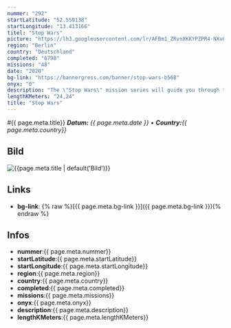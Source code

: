 ```yaml
---
nummer: "292"
startLatitude: "52.559138"
startLongitude: "13.413166"
titel: "Stop Wars"
picture: "https://lh3.googleusercontent.com/lr/AFBm1_ZRvnXKKYPZPR4-NXvQAudswtA4UJcZLavDtfFN2zQtQKWAkemhXdsgJEj0jafrIyQ1D9UFBjx7CbZBPoDW3zJZsliXoXEuQ8XtnXCLDs1raSCHQW8SDJg_26w9sK8Z5aMp5N6B2CGU-uwSkElZG9nIZkrrWn-sHhNHqPePFE-Ux07VGasZnwyuwzNxSTspd4JAzPQI8JsBMEQXDPLkajezo7iK4bMNdyPucCUIoDTymCZ6VCVFJq88QqFi20OwFQjznl0luvkC7wyf0laK0DbTW9M9kxPmmly0j9-WtHrbeaSnchQuEd-Zv9pVXSh_1FRfVf0gzoFDpc8JsoFRX9cDf0VA3dtw0xSFgAXeXhI6diyQG2tN6uzMhtj8rZ5ozDiqckDlaW-JPisJW2sL3oCSGjGS8MCjLdvUTK14Zob_j02qC0OnBzvDgi15pId5g-omBwBYX0lbePw0-l5FeGXUjZptLRuq6WWZFPfNYoeveMGVLd-JmF7OgTOS-UrSFZxg_wAAZZgWDaAOwBgFBzkRmSdqzhNuq2OsIKy3HHuHpLtCStFu3R80PvtHtkpqtVKaPYbBVVJ9fs1e9wLfl96fQsnNnFDiOAb6FcFQKG7wCoeWPhA26O7d7exnqoueTlqAYR-mBS3LsYt7OuyYq72oojjGhTZMce9M2XNpcuipyCb7kb7nqe_mXrn6Lg97D9-mpOesD9dmp8KHdamB4t4xDirKD4NzwuuZ311l14iOY1zONEHAHdKK3LtLSguvZUwGTvWxVt8LhIINu_MqLPiqHqXIIfisGDrNgxL1N5Cy-Jjf9nA5MdcXDQnc89eu6wFtSiZJf4mzTcDbtFS-CFyzklPGctSsE6km"
region: "Berlin"
country: "Deutschland"
completed: "6798"
missions: "48"
date: "2020"
bg-link: "https://bannergress.com/banner/stop-wars-b568"
onyx: "0"
description: "The \"Stop Wars\" mission series will guide you through the beautiful southern part of Pankow. It leads you along historical water pumps, unique architecture and information boards."
lengthKMeters: "24,24"
title: "Stop Wars"
---
```


#{{ page.meta.title}}
_**Datum:** {{ page.meta.date }} • **Country:**{{ page.meta.country}}_

## Bild
![{{page.meta.title | default('Bild')}}]({{page.meta.picture}})

## Links
- **bg-link**: {% raw %}[{{ page.meta.bg-link }}]({{ page.meta.bg-link }}){% endraw %}

## Infos
- **nummer**:{{ page.meta.nummer}}
- **startLatitude**:{{ page.meta.startLatitude}}
- **startLongitude**:{{ page.meta.startLongitude}}
- **region**:{{ page.meta.region}}
- **country**:{{ page.meta.country}}
- **completed**:{{ page.meta.completed}}
- **missions**:{{ page.meta.missions}}
- **onyx**:{{ page.meta.onyx}}
- **description**:{{ page.meta.description}}
- **lengthKMeters**:{{ page.meta.lengthKMeters}}

